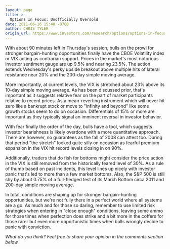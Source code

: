 ```yaml
---
layout: page
title: >-
  Options In Focus: Unofficially Oversold
date: 2011-06-16 15:40 -0700
author: CHRIS TYLER
origin_url: https://www.investors.com/research/options/options-in-focus-unofficially-oversold/
---
```






With about 90 minutes left in Thursday's session, bulls on the prowl for stronger bargain-hunting opportunities finally have the CBOE Volatility index or VIX acting as contrarian support. Prices in the market's most notorious investor sentiment gauge are up 9.5% and nearing 23.5%. The action extends Wednesday's perky upside breakout above multiple hits of lateral resistance near 20% and the 200-day simple moving average.

  

More importantly, at current levels, the VIX is stretched about 23% above its 10-day simple moving average. As has been discussed prior, that's important as it suggests relative fear on the part of market participants relative to recent prices. As a mean-reverting instrument which will never hit zero like a bankrupt stock or move to "infinity and beyond" like some growth stocks seem to do on occasion. Differentials of 15% or more are important as they typically signal an imminent reversal in investor behavior.

  

With fear finally the order of the day, bulls have a tool, which suggests investor bearishness is likely overdone with a more quantitative approach. There are however, no guarantees as the fall of 2008 can attest too. During that period "the stretch" looked quite silly on occasion as fearful premium expansion in the VIX hit record levels closing in on 90%.

  

Additionally, traders that do fish for bottoms might consider the price action in the VIX is still removed from the historically feared level of 30%. As a rule of thumb based on past incidents, this level lines up nicely with investor panic that's led to more than a few market bottoms. Also, the S&P 500 is still shy by about 0.75% of a full-fledged test of its March Bottom circa 2011 and 200-day simple moving average.

  

In total, conditions are shaping up for stronger bargain-hunting opportunities, but we're not fully there in a perfect world where all systems are a go. As much and for those so daring, remember to use limited risk strategies when entering in "close enough" conditions, leaving some ammo for those times when perfection does strike and a bit more in the coffers for those rarer but even more opportunistic times when bulls wrongly decide to panic with conviction.

  

*What do you think? Feel free to share your opinion in the comments section below.*




